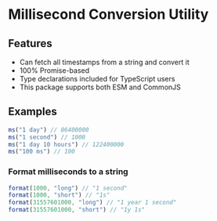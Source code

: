 # Millisecond Conversion Utility

## Features
- Can fetch all timestamps from a string and convert it
- 100% Promise-based
- Type declarations included for TypeScript users
- This package supports both ESM and CommonJS

## Examples
```js
ms("1 day") // 86400000
ms("1 second") // 1000
ms("1 day 10 hours") // 122400000
ms("100 ms") // 100
```

### Format milliseconds to a string
```js
format(1000, "long") // "1 second"
format(1000, "short") // "1s"
format(31557601000, "long") // "1 year 1 second"
format(31557601000, "short") // "1y 1s"
```